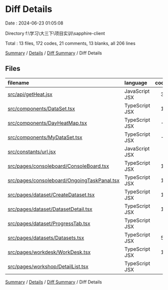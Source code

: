 # Diff Details

Date : 2024-06-23 01:05:08

Directory f:\\学习\\大三下\\项目实训\\sapphire-client

Total : 13 files,  172 codes, 21 comments, 13 blanks, all 206 lines

[Summary](results.md) / [Details](details.md) / [Diff Summary](diff.md) / Diff Details

## Files
| filename | language | code | comment | blank | total |
| :--- | :--- | ---: | ---: | ---: | ---: |
| [src/api/getHeat.jsx](/src/api/getHeat.jsx) | JavaScript JSX | 30 | 1 | 3 | 34 |
| [src/components/DataSet.tsx](/src/components/DataSet.tsx) | TypeScript JSX | 11 | 0 | 0 | 11 |
| [src/components/DayHeatMap.tsx](/src/components/DayHeatMap.tsx) | TypeScript JSX | -7 | 18 | 0 | 11 |
| [src/components/MyDataSet.tsx](/src/components/MyDataSet.tsx) | TypeScript JSX | -2 | 0 | 0 | -2 |
| [src/constants/url.jsx](/src/constants/url.jsx) | JavaScript JSX | 3 | 0 | 0 | 3 |
| [src/pages/consoleboard/ConsoleBoard.tsx](/src/pages/consoleboard/ConsoleBoard.tsx) | TypeScript JSX | 14 | 0 | 0 | 14 |
| [src/pages/consoleboard/OngoingTaskPanal.tsx](/src/pages/consoleboard/OngoingTaskPanal.tsx) | TypeScript JSX | 17 | 0 | 1 | 18 |
| [src/pages/dataset/CreateDataset.tsx](/src/pages/dataset/CreateDataset.tsx) | TypeScript JSX | 11 | 0 | -1 | 10 |
| [src/pages/dataset/DatasetDetail.tsx](/src/pages/dataset/DatasetDetail.tsx) | TypeScript JSX | 11 | 0 | 1 | 12 |
| [src/pages/dataset/ProgressTab.tsx](/src/pages/dataset/ProgressTab.tsx) | TypeScript JSX | 6 | 0 | 0 | 6 |
| [src/pages/datasets/Datasets.tsx](/src/pages/datasets/Datasets.tsx) | TypeScript JSX | 53 | 0 | 4 | 57 |
| [src/pages/workdesk/WorkDesk.tsx](/src/pages/workdesk/WorkDesk.tsx) | TypeScript JSX | 19 | 2 | 5 | 26 |
| [src/pages/workshop/DetailList.tsx](/src/pages/workshop/DetailList.tsx) | TypeScript JSX | 6 | 0 | 0 | 6 |

[Summary](results.md) / [Details](details.md) / [Diff Summary](diff.md) / Diff Details